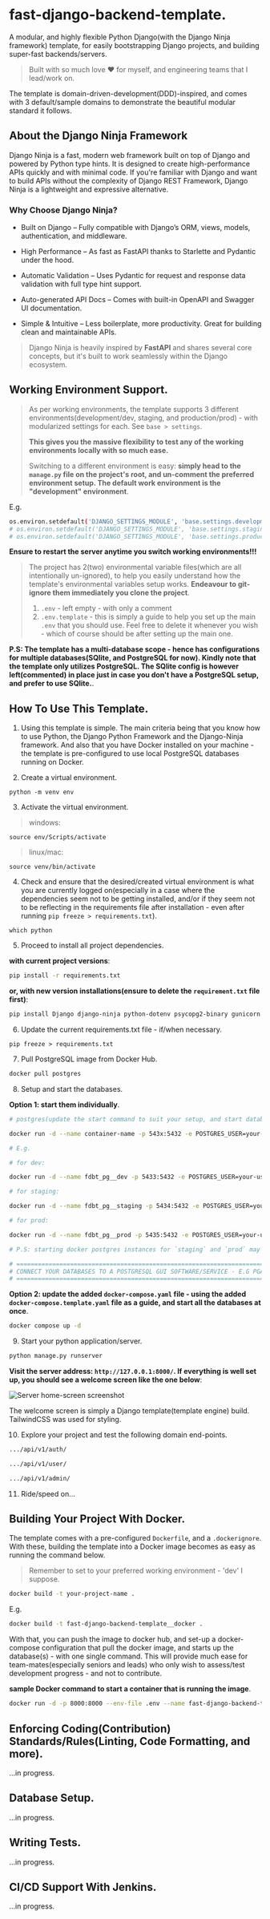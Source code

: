 # fast-django-backend-template.

A modular, and highly flexible Python Django(with the Django Ninja framework) template, for easily bootstrapping Django projects, and building super-fast backends/servers. 

> Built with so much love ❤️ for myself, and engineering teams that I lead/work on.

The template is domain-driven-development(DDD)-inspired, and comes with 3 default/sample domains to demonstrate the beautiful modular standard it follows.

## About the Django Ninja Framework

Django Ninja is a fast, modern web framework built on top of Django and powered by Python type hints. It is designed to create high-performance APIs quickly and with minimal code. If you're familiar with Django and want to build APIs without the complexity of Django REST Framework, Django Ninja is a lightweight and expressive alternative.

### Why Choose Django Ninja?

- Built on Django – Fully compatible with Django’s ORM, views, models, authentication, and middleware.

- High Performance – As fast as FastAPI thanks to Starlette and Pydantic under the hood.

- Automatic Validation – Uses Pydantic for request and response data validation with full type hint support.

- Auto-generated API Docs – Comes with built-in OpenAPI and Swagger UI documentation.

- Simple & Intuitive – Less boilerplate, more productivity. Great for building clean and maintainable APIs.

> Django Ninja is heavily inspired by **FastAPI** and shares several core concepts, but it's built to work seamlessly within the Django ecosystem.

## Working Environment Support.

> As per working environments, the template supports 3 different environments(development/dev, staging, and production/prod) - with modularized settings for each. See `base > settings`. 
> 
> **This gives you the massive flexibility to test any of the working environments locally with so much ease.**
>
> Switching to a different environment is easy: **simply head to the `manage.py` file on the project's root, and un-comment the preferred environment setup. The default work environment is the "development" environment**.

E.g.

```bash
os.environ.setdefault('DJANGO_SETTINGS_MODULE', 'base.settings.development')
# os.environ.setdefault('DJANGO_SETTINGS_MODULE', 'base.settings.staging')
# os.environ.setdefault('DJANGO_SETTINGS_MODULE', 'base.settings.production')
```

**Ensure to restart the server anytime you switch working environments!!!**

> The project has 2(two) environmental variable files(which are all intentionally un-ignored), to help you easily understand how the template's environmental variables setup works. **Endeavour to git-ignore them immediately you clone the project**.
>
> 1. `.env` - left empty - with only a comment
> 4. `.env.template` - this is simply a guide to help you set up the main `.env` that you should use. Feel free to delete it whenever you wish - which of course should be after setting up the main one.

**P.S: The template has a multi-database scope - hence has configurations for multiple databases(SQlite, and PostgreSQL for now). Kindly note that the template only utilizes PostgreSQL. The SQlite config is however left(commented) in place just in case you don't have a PostgreSQL setup, and prefer to use SQlite.**. 

## How To Use This Template.

1. Using this template is simple. The main criteria being that you know how to use Python, the Django Python Framework and the Django-Ninja framework. And also that you have Docker installed on your machine - the template is pre-configured to use local PostgreSQL databases running on Docker.

2. Create a virtual environment.

```shell
python -m venv env
```

3. Activate the virtual environment.

> windows:

```shell
source env/Scripts/activate
```

> linux/mac:

```shell
source venv/bin/activate
```

4. Check and ensure that the desired/created virtual environment is what you are currently logged on(especially in a case where the dependencies seem not to be getting installed, and/or if they seem not to be reflecting in the requirements file after installation - even after running `pip freeze > requirements.txt`).

```shell
which python
```

5. Proceed to install all project dependencies.

**with current project versions**:

```bash
pip install -r requirements.txt
```

**or, with new version installations(ensure to delete the `requirement.txt` file first)**:

```bash
pip install Django django-ninja python-dotenv psycopg2-binary gunicorn "uvicorn[standard]" # in progress
```

6. Update the current requirements.txt file - if/when necessary.

```shell
pip freeze > requirements.txt
```

7. Pull PostgreSQL image from Docker Hub.

```bash
docker pull postgres 
```

8. Setup and start the databases.

**Option 1: start them individually**.

```bash
# postgres(update the start command to suit your setup, and start databases for all the 3 environments using docker).

docker run -d --name container-name -p 543x:5432 -e POSTGRES_USER=your-user-name -e POSTGRES_PASSWORD=your-password -e POSTGRES_DB=database-name postgres

# E.g. 

# for dev:

docker run -d --name fdbt_pg__dev -p 5433:5432 -e POSTGRES_USER=your-user-name -e POSTGRES_PASSWORD=your-password -e POSTGRES_DB=fast_django_backend_template__db_dev postgres

# for staging:

docker run -d --name fdbt_pg__staging -p 5434:5432 -e POSTGRES_USER=your-user-name -e POSTGRES_PASSWORD=your-password -e POSTGRES_DB=fast_django_backend_template__db_staging postgres

# for prod:

docker run -d --name fdbt_pg__prod -p 5435:5432 -e POSTGRES_USER=your-user-name -e POSTGRES_PASSWORD=your-password -e POSTGRES_DB=fast_django_backend_template__db_prod postgres

# P.S: starting docker postgres instances for `staging` and `prod` may not be necessary since you would want to use real(remotely provisioned) databases for those.

# ===================================================================================================
# CONNECT YOUR DATABASES TO A POSTGRESQL GUI SOFTWARE/SERVICE - E.G PGADMIN, TO VIEW THEM.
# ===================================================================================================
```

**Option 2: update the added `docker-compose.yaml` file - using the added `docker-compose.template.yaml` file as a guide, and start all the databases at once**.

```bash
docker compose up -d
```

9. Start your python application/server.

```bash
python manage.py runserver
```

**Visit the server address: `http://127.0.0.1:8000/`. If everything is well set up, you should see a welcome screen like the one below**:

![Server home-screen screenshot](./public/server-homescreen.png)

The welcome screen is simply a Django template(template engine) build. TailwindCSS was used for styling.

10. Explore your project and test the following domain end-points.

```bash
.../api/v1/auth/
```

```bash
.../api/v1/user/
```

```bash
.../api/v1/admin/
```

11. Ride/speed on...

## Building Your Project With Docker.

The template comes with a pre-configured `Dockerfile`, and a `.dockerignore`. With these, building the template into a Docker image becomes as easy as running the command below.

> Remember to set to your preferred working environment - 'dev' I suppose.

```bash
docker build -t your-project-name .
```
E.g.

```bash
docker build -t fast-django-backend-template__docker .
```

With that, you can push the image to docker hub, and set-up a docker-compose configuration that pull the docker image, and starts up the database(s) - with one single command. This will provide much ease for team-mates(especially seniors and leads) who only wish to assess/test development progress - and not to contribute.

**sample Docker command to start a container that is running the image**.

```bash
docker run -d -p 8000:8000 --env-file .env --name fast-django-backend-template__docker fast-django-backend-template__docker
```

## Enforcing Coding(Contribution) Standards/Rules(Linting, Code Formatting, and more).

...in progress.

## Database Setup.

...in progress.

## Writing Tests.

...in progress.

## CI/CD Support With Jenkins.

...in progress.


